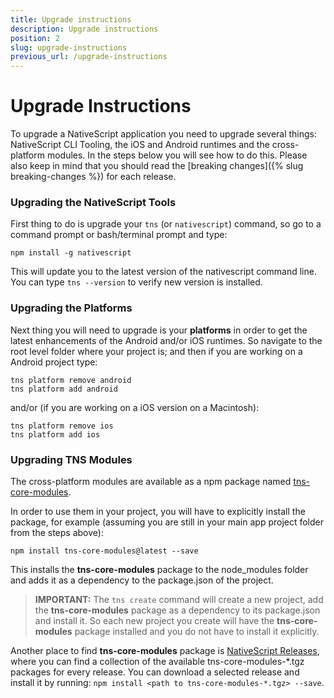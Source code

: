 ```yaml
---
title: Upgrade instructions
description: Upgrade instructions
position: 2
slug: upgrade-instructions
previous_url: /upgrade-instructions
---
```


# Upgrade Instructions

To upgrade a NativeScript application you need to upgrade several things: NativeScript CLI Tooling, the iOS and Android runtimes and the cross-platform modules. In the steps below you will see how to do this. Please also keep in mind that you should read the [breaking changes]({% slug breaking-changes %}) for each release.

### Upgrading the NativeScript Tools

First thing to do is upgrade your `tns` (or `nativescript`) command, so go to a command prompt or bash/terminal prompt and type:
```
npm install -g nativescript
```

This will update you to the latest version of the nativescript command line.  
You can type `tns --version` to verify new version is installed.

### Upgrading the Platforms

Next thing you will need to upgrade is your **platforms** in order to get the latest enhancements of the Android and/or iOS runtimes. So navigate to the root level folder where your project is; and then if you are working on a Android project type:
```
tns platform remove android
tns platform add android
```

and/or (if you are working on a iOS version on a Macintosh):
```
tns platform remove ios
tns platform add ios
```

### Upgrading TNS Modules

The cross-platform modules are available as a npm package named [tns-core-modules](https://www.npmjs.com/package/tns-core-modules).

In order to use them in your project, you will have to explicitly install the package, for example (assuming you are still in your main app project folder from the steps above):

```
npm install tns-core-modules@latest --save
```

This installs the **tns-core-modules** package to the node_modules folder and adds it as a dependency to the package.json of the project.

> **IMPORTANT:** The `tns create` command will create a new project, add the **tns-core-modules** package as a dependency to its package.json and install it. So each new project you create will have the **tns-core-modules** package installed and you do not have to install it explicitly.

Another place to find **tns-core-modules** package is [NativeScript Releases](https://github.com/NativeScript/NativeScript/releases/), where you can find a collection of the available tns-core-modules-\*.tgz packages for every release. You can download a selected release and install it by running: `npm install <path to tns-core-modules-*.tgz> --save`.
